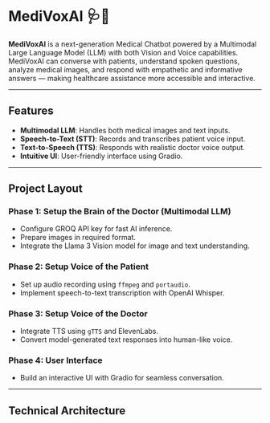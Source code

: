 # MediVoxAI 🩺🤖

**MediVoxAI** is a next-generation Medical Chatbot powered by a Multimodal Large Language Model (LLM) with both Vision and Voice capabilities. MediVoxAI can converse with patients, understand spoken questions, analyze medical images, and respond with empathetic and informative answers — making healthcare assistance more accessible and interactive.

---

## Features

- **Multimodal LLM**: Handles both medical images and text inputs.
- **Speech-to-Text (STT)**: Records and transcribes patient voice input.
- **Text-to-Speech (TTS)**: Responds with realistic doctor voice output.
- **Intuitive UI**: User-friendly interface using Gradio.

---

## Project Layout

### Phase 1: Setup the Brain of the Doctor (Multimodal LLM)

- Configure GROQ API key for fast AI inference.
- Prepare images in required format.
- Integrate the Llama 3 Vision model for image and text understanding.

### Phase 2: Setup Voice of the Patient

- Set up audio recording using `ffmpeg` and `portaudio`.
- Implement speech-to-text transcription with OpenAI Whisper.

### Phase 3: Setup Voice of the Doctor

- Integrate TTS using `gTTS` and ElevenLabs.
- Convert model-generated text responses into human-like voice.

### Phase 4: User Interface

- Build an interactive UI with Gradio for seamless conversation.

---

## Technical Architecture



